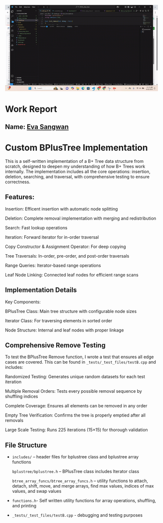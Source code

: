 ![Alt text](<bplustree_removetest.gif>)

# Work Report

## Name: <ins> Eva Sangwan </ins>

# Custom BPlusTree Implementation 
This is a self-written implementation of a B+ Tree data structure from scratch, designed to deepen my understanding of how B+ Trees work internally. The implementation includes all the core operations: insertion, deletion, searching, and traversal, with comprehensive testing to ensure correctness. 

## Features:

Insertion: Efficent insertion with automatic node splitting

Deletion: Complete removal implementation with merging and redistribution

Search: Fast lookup operations 

Iteration: Forward iterator for in-order traversal

Copy Constructor & Assignment Operator: For deep copying 

Tree Traversals: In-order, pre-order, and post-order traversals

Range Queries: Iterator-based range operations

Leaf Node Linking: Connected leaf nodes for efficient range scans

## Implementation Details
Key Components: 

BPlusTree Class: Main tree structure with configurable node sizes

Iterator Class: For traversing elements in sorted order

Node Structure: Internal and leaf nodes with proper linkage

## Comprehensive Remove Testing
To test the BPlusTree Remove function, I wrote a test that ensures all edge cases are covered.
This can be found in `_tests/_test_files/testB.cpp` and includes:

Randomized Testing: Generates unique random datasets for each test iteration

Multiple Removal Orders: Tests every possible removal sequence by shuffling indices

Complete Coverage: Ensures all elements can be removed in any order

Empty Tree Verification: Confirms the tree is properly emptied after all removals

Large Scale Testing: Runs 225 iterations (15×15) for thorough validation

## File Structure 
- `includes/` – header files for bplustree class and bplustree array functions
  
   `bplustree/bplustree.h` – BPlusTree class includes Iterator class
  
   `btree_array_funcs/btree_array_funcs.h` – utility functions to attach, detach, shift, move, and merge arrays, find max values, indices of max values, and swap values
- `functions.h`- Self written utility functions for array operations, shuffling, and printing
- `_tests/_test_files/testB.cpp` - debugging and testing purposes


